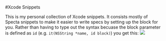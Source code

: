 #Xcode Snippets

This is my personal collection of Xcode snippets. It consists mostly of Specta snippets to make it easier to write specs by setting up the block for you. Rather than having to type out the syntax becuase the block parameter is defined as `id` (e.g. `it(NSString *name, id block)`) you get this:
![](https://cloud.githubusercontent.com/assets/1057077/3681403/3a0b5260-12ba-11e4-8126-7e1f10a972b0.png)
